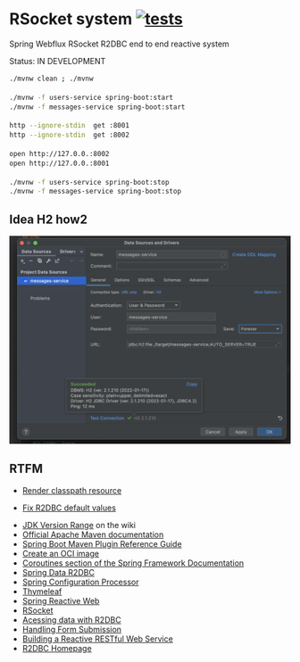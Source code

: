 # RSocket system [![tests](https://github.com/daggerok/r-socket-system/actions/workflows/ci.yaml/badge.svg)](https://github.com/daggerok/r-socket-system/actions/workflows/ci.yaml)
Spring Webflux RSocket R2DBC end to end reactive system

Status: IN DEVELOPMENT

```bash
./mvnw clean ; ./mvnw

./mvnw -f users-service spring-boot:start
./mvnw -f messages-service spring-boot:start

http --ignore-stdin  get :8001
http --ignore-stdin  get :8002

open http://127.0.0.:8002
open http://127.0.0.:8001

./mvnw -f users-service spring-boot:stop
./mvnw -f messages-service spring-boot:stop
```

## Idea H2 how2

![This is an image how to connect to local h2 db file](./docs/h2-idea-how2.png)

## RTFM
* [Render classpath resource](https://www.baeldung.com/spring-classpath-file-access)
+ [Fix R2DBC default values](https://github.com/spring-projects/spring-data-examples/blob/main/r2dbc/example/src/main/java/example/springdata/r2dbc/entitycallback/ApplicationConfiguration.java)
* [JDK Version Range](https://github.com/spring-projects/spring-framework/wiki/Spring-Framework-Versions#jdk-version-range) on the wiki
* [Official Apache Maven documentation](https://maven.apache.org/guides/index.html)
* [Spring Boot Maven Plugin Reference Guide](https://docs.spring.io/spring-boot/docs/2.6.6/maven-plugin/reference/html/)
* [Create an OCI image](https://docs.spring.io/spring-boot/docs/2.6.6/maven-plugin/reference/html/#build-image)
* [Coroutines section of the Spring Framework Documentation](https://docs.spring.io/spring/docs/5.3.18/spring-framework-reference/languages.html#coroutines)
* [Spring Data R2DBC](https://docs.spring.io/spring-boot/docs/2.6.6/reference/htmlsingle/#boot-features-r2dbc)
* [Spring Configuration Processor](https://docs.spring.io/spring-boot/docs/2.6.6/reference/htmlsingle/#configuration-metadata-annotation-processor)
* [Thymeleaf](https://docs.spring.io/spring-boot/docs/2.6.6/reference/htmlsingle/#boot-features-spring-mvc-template-engines)
* [Spring Reactive Web](https://docs.spring.io/spring-boot/docs/2.6.6/reference/htmlsingle/#web.reactive)
* [RSocket](https://rsocket.io/)
* [Acessing data with R2DBC](https://spring.io/guides/gs/accessing-data-r2dbc/)
* [Handling Form Submission](https://spring.io/guides/gs/handling-form-submission/)
* [Building a Reactive RESTful Web Service](https://spring.io/guides/gs/reactive-rest-service/)
* [R2DBC Homepage](https://r2dbc.io)
